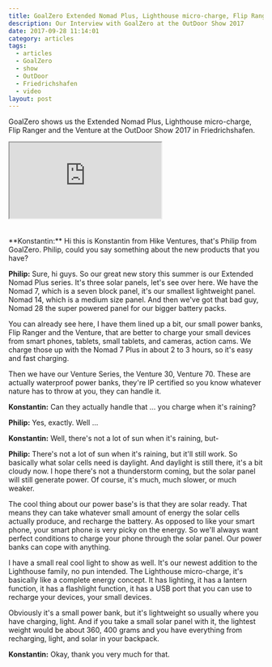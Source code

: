 ```yaml
---
title: GoalZero Extended Nomad Plus, Lighthouse micro-charge, Flip Ranger and the Venture - OutDoor Show 2017 Review
description: Our Interview with GoalZero at the OutDoor Show 2017
date: 2017-09-28 11:14:01
category: articles
tags:
  - articles
  - GoalZero
  - show
  - OutDoor
  - Friedrichshafen
  - video
layout: post
---
```


GoalZero shows us the Extended Nomad Plus, Lighthouse micro-charge, Flip Ranger and the Venture at the OutDoor Show 2017 in Friedrichshafen.

<div class="embed-responsive embed-responsive-16by9">
    <iframe class="embed-responsive-item" src="https://www.youtube.com/embed/GgMxI84Kx90"></iframe>
</div>
<br>
<!--more-->
<script src="//z-na.amazon-adsystem.com/widgets/onejs?MarketPlace=US&adInstanceId=cc781bfd-577f-4efb-9da6-75cb9fc7d1c2"></script>
<br>
**Konstantin:**	Hi this is Konstantin from Hike Ventures, that's Philip from GoalZero. Philip, could you say something about the new products that you have?

**Philip:**	Sure, hi guys. So our great new story this summer is our Extended Nomad Plus series. It's three solar panels, let's see over here. We have the Nomad 7, which is a seven block panel, it's our smallest lightweight panel. Nomad 14, which is a medium size panel. And then we've got that bad guy, Nomad 28 the super powered panel for our bigger battery packs.

You can already see here, I have them lined up a bit, our small power banks, Flip Ranger and the Venture, that are better to charge your small devices from smart phones, tablets, small tablets, and cameras, action cams. We charge those up with the Nomad 7 Plus in about 2 to 3 hours, so it's easy and fast charging.

Then we have our Venture Series, the Venture 30, Venture 70. These are actually waterproof power banks, they're IP certified so you know whatever nature has to throw at you, they can handle it.

**Konstantin:**	Can they actually handle that ... you charge when it's raining?

**Philip:**	Yes, exactly. Well ...

**Konstantin:**	Well, there's not a lot of sun when it's raining, but-

**Philip:**	There's not a lot of sun when it's raining, but it'll still work. So basically what solar cells need is daylight. And daylight is still there, it's a bit cloudy now. I hope there's not a thunderstorm coming, but the solar panel will still generate power. Of course, it's much, much slower, or much weaker.

The cool thing about our power base's is that they are solar ready. That means they can take whatever small amount of energy the solar cells actually produce, and recharge the battery. As opposed to like your smart phone, your smart phone is very picky on the energy. So we'll always want perfect conditions to charge your phone through the solar panel. Our power banks can cope with anything.

I have a small real cool light to show as well. It's our newest addition to the Lighthouse family, no pun intended. The Lighthouse micro-charge, it's basically like a complete energy concept. It has lighting, it has a lantern function, it has a flashlight function, it has a USB port that you can use to recharge your devices, your small devices.

Obviously it's a small power bank, but it's lightweight so usually where you have charging, light. And if you take a small solar panel with it, the lightest weight would be about 360, 400 grams and you have everything from recharging, light, and solar in your backpack.

**Konstantin:**	Okay, thank you very much for that.
